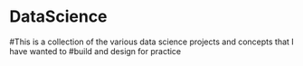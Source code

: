 # DataScience

#This is a collection of the various data science projects and concepts that I have wanted to
#build and design for practice
